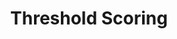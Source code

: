 ---
title: Threshold Scoring
redirect_to: "/releases/v4.0.0/authors/assessment_threshold_scoring"
---